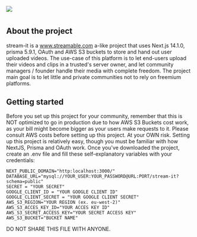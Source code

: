![](https://i.imgur.com/sRdWs8p.png)
<p align="center">
  <h1 align="center"></h1>
</p>

## About the project
stream-it is a www.streamable.com a-like project that uses Next.js 14.1.0, prisma 5.9.1, OAuth and AWS S3 buckets to store and hand out user uploaded videos. The use-case of this platform is to let end-users upload their videos and clips in a trusted's server owner, and let community managers / founder handle their media with complete freedom. The project main goal is to let little and private communities not to rely on freemium platforms.

## Getting started
Before you set up this project for your community, remember that this is NOT optimized to go in production due to how AWS S3 Buckets cost work, as your bill might become bigger as your users make requests to it. Please consult AWS costs before setting up this project. At your OWN risk.
Setting up this project is relatively easy, though you must be familiar with how NextJS, Prisma and OAuth work. Once you've downloaded the project, create an .env file and fill these self-explanatory variables with your credentials:

```
NEXT_PUBLIC_DOMAIN="http:localhost:3000/"
DATABASE_URL="mysql://YOUR_USER:YOUR_PASSWORD@URL:PORT/stream-it?schema=public"
SECRET = "YOUR SECRET"
GOOGLE_CLIENT_ID = "YOUR GOOGLE CLIENT ID"
GOOGLE_CLIENT_SECRET = "YOUR GOOGLE CLIENT SECRET"
AWS_S3_REGION="YOUR REGION (ex. eu-west-2)"
AWS_S3_ACCES_KEY_ID="YOUR ACCES KEY ID"
AWS_S3_SECRET_ACCESS_KEY="YOUR SECRET ACCESS KEY"
AWS_S3_BUCKET="BUCKET NAME"
```
DO NOT SHARE THIS FILE WITH ANYONE.
